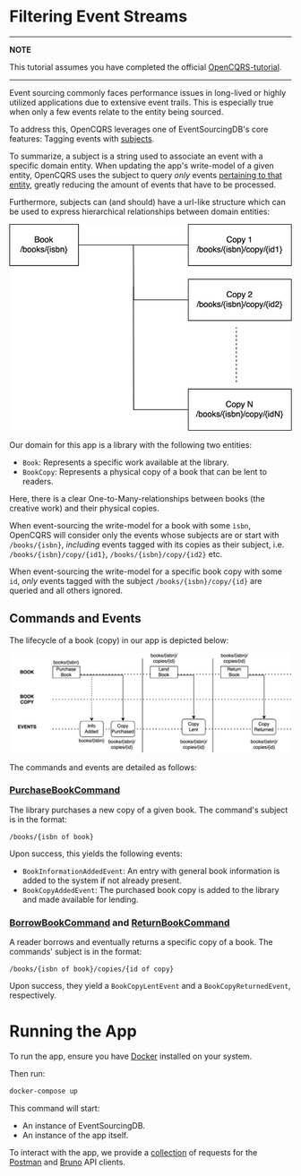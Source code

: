 # Filtering Event Streams

-----

**NOTE**

This tutorial assumes you have completed the official [OpenCQRS-tutorial](https://docs.opencqrs.com/tutorials/).

-----

Event sourcing commonly faces performance issues in long-lived or highly utilized applications due to extensive event trails. This is especially true when only a few events relate to the entity being sourced.

To address this, OpenCQRS leverages one of EventSourcingDB's core features: Tagging events with [subjects](https://docs.eventsourcingdb.io/fundamentals/subjects/).

To summarize, a subject is a string used to associate an event with a specific domain entity. When updating the app's write-model of a given entity, 
OpenCQRS uses the subject to query *only* events [pertaining to that entity](https://docs.eventsourcingdb.io/getting-started/running-eventql-queries/#filtering-by-subject), greatly reducing the amount of events that have to be processed.

Furthermore, subjects can (and should) have a url-like structure which can be used to express hierarchical relationships between domain entities:

![](diagramms/entity-hierarchy.svg)

Our domain for this app is a library with the following two entities:

- `Book`: Represents a specific work available at the library.
- `BookCopy`: Represents a physical copy of a book that can be lent to readers.

Here, there is a clear One-to-Many-relationships between books (the creative work) and their physical copies.

When event-sourcing the write-model for a book with some `ìsbn`, OpenCQRS will consider only the events whose subjects are or start with `/books/{isbn}`,
_including_ events tagged with its copies as their subject, i.e. `/books/{isbn}/copy/{id1}`, `/books/{isbn}/copy/{id2}` etc.

When event-sourcing the write-model for a specific book copy with some `id`, *only* events tagged with the subject `/books/{isbn}/copy/{id}` are queried and all others ignored.

## Commands and Events

The lifecycle of a book (copy) in our app is depicted below:

![](diagramms/book-lifecycle.svg)

The commands and events are detailed as follows:

### [PurchaseBookCommand](src/main/java/com/example/cqrs/domain/api/purchasing/PurchaseBookCommand.java)

The library purchases a new copy of a given book. The command's subject is in the format:

```
/books/{isbn of book}
```

Upon success, this yields the following events:

- `BookInformationAddedEvent`: An entry with general book information is added to the system if not already present.
- `BookCopyAddedEvent`: The purchased book copy is added to the library and made available for lending.

### [BorrowBookCommand](src/main/java/com/example/cqrs/domain/api/borrowing/LendBookCommand.java) and [ReturnBookCommand](src/main/java/com/example/cqrs/domain/api/returning/ReturnBookCommand.java)

A reader borrows and eventually returns a specific copy of a book. The commands' subject is in the format:

```
/books/{isbn of book}/copies/{id of copy}
```

Upon success, they yield a `BookCopyLentEvent` and a `BookCopyReturnedEvent`, respectively.

# Running the App

To run the app, ensure you have [Docker](https://www.docker.com/) installed on your system.

Then run:

```bash
docker-compose up
```

This command will start:

- An instance of EventSourcingDB.
- An instance of the app itself.

To interact with the app, we provide a [collection](clients) of requests for the [Postman](https://www.postman.com/) and [Bruno](https://www.usebruno.com/) API clients.
